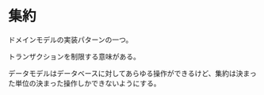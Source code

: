 # 集約

ドメインモデルの実装パターンの一つ。

トランザクションを制限する意味がある。

データモデルはデータベースに対してあらゆる操作ができるけど、集約は決まった単位の決まった操作しかできないようにする。
